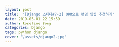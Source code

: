```yaml
---
layout: post
title:  "[Django 스터디#7-2] ORM으로 랜덤 맛집 추천하기"
date: 2019-05-01 22:15:59
author: Roseline Song
categories: Django
tags: python django 
cover: "/assets/django2.jpg"
---
```


